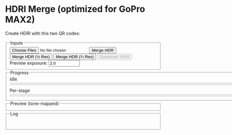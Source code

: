 # HDRI Merge (optimized for GoPro MAX2)

Create HDRI with this two QR codes:

<fieldset>
  <legend>Inputs</legend>
  <div class="row">
    <input id="files" type="file" accept="image/jpeg" multiple />
    <button id="run">Merge HDR</button>
    <button id="runHalf">Merge HDR (½ Res)</button>
    <button id="runQuarter">Merge HDR (¼ Res)</button>
    <button id="saveHdr" disabled>Download .HDR</button>
  </div>
  <div class="row">
    <label>Preview exposure: <input id="previewExp" type="number" step="0.1" value="2.0" title="Photographic exposure for preview" style="width: 100px;"></label>
  </div>
</fieldset>

<fieldset>
  <legend>Progress</legend>
  <div id="stage">Idle</div>
  <progress id="overall" value="0" max="100" style="width: 800px;"></progress>
  <div class="muted" style="margin-top:6px;">Per-stage</div>
  <progress id="perfile" value="0" max="100" style="width: 800px;"></progress>
</fieldset>

<fieldset>
  <legend>Preview (tone-mapped)</legend>
  <canvas id="preview" width="800" height="400"></canvas>
</fieldset>

<fieldset>
  <legend>Log</legend>
  <pre id="log" aria-live="polite"></pre>
</fieldset>

